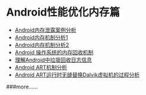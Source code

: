 Android性能优化内存篇
======================
* [Android内存泄露案例分析](http://www.csdn.net/article/2015-09-07/2825631)
* [Android内存机制分析1](http://www.cnblogs.com/mythou/p/3202238.html)
* [Android内存机制分析2](http://www.cnblogs.com/mythou/p/3203536.html)
* [Android 操作系统的内存回收机制](http://www.ibm.com/developerworks/cn/opensource/os-cn-android-mmry-rcycl/)
* [理解Android中垃圾回收日志信息](http://top.jobbole.com/16478/)
* [Android ART机制分析](http://blog.csdn.net/androidsecurity/article/details/17462529)
* [ Android ART运行时无缝替换Dalvik虚拟机的过程分析](http://blog.csdn.net/luoshengyang/article/details/18006645)

###more......


